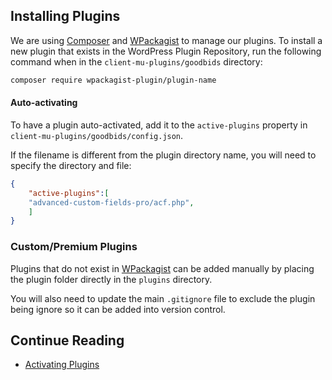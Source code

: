 ## Installing Plugins

We are using [Composer](https://getcomposer.org/) and [WPackagist](https://wpackagist.org/) to manage our plugins. To install a new plugin that exists in the WordPress Plugin Repository, run the following command when in the `client-mu-plugins/goodbids` directory:

```sh
composer require wpackagist-plugin/plugin-name
```
#### Auto-activating
To have a plugin auto-activated, add it to the `active-plugins` property in `client-mu-plugins/goodbids/config.json`. 

If the filename is different from the plugin directory name, you will need to specify the directory and file:
```json
{
    "active-plugins":[
    "advanced-custom-fields-pro/acf.php",
    ]
}
```

### Custom/Premium Plugins

Plugins that do not exist in [WPackagist](https://wpackagist.org/) can be added manually by placing the plugin folder directly in the `plugins` directory.

You will also need to update the main `.gitignore` file to exclude the plugin being ignore so it can be added into version control.

## Continue Reading

* [Activating Plugins](activating.md)
